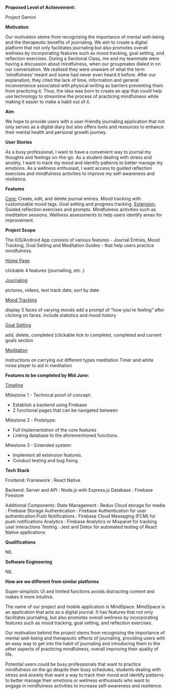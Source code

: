 **Proposed Level of Achievement:**

Project Gemini

**Motivation** 

Our motivation stems from recognizing the importance of mental well-being and the therapeutic benefits of journaling. We aim to create a digital platform that not only facilitates journaling but also promotes overall wellness by incorporating features such as mood tracking, goal setting, and reflection exercises. During a Sectional Class, me and my teammate were having a discussion about mindfulness, when our groupmates dialed in on our conversation. We realised they were unaware of what the term ‘mindfulness’ meant and some had never even heard it before. After our explanation, they cited the lack of time, information and general inconvenience associated with physical writing as barriers preventing them from practicing it. Thus, the idea was born to create an app that could help use technology to streamline the process of practicing mindfulness while making it easier to make a habit out of it. 


**Aim**

We hope to provide users with a user-friendly journaling application that not only serves as a digital diary but also offers tools and resources to enhance their mental health and personal growth journey.


**User Stories**

As a busy professional, I want to have a convenient way to journal my thoughts and feelings on-the-go.
As a student dealing with stress and anxiety, I want to track my mood and identify patterns to better manage my emotions.
As a wellness enthusiast, I want access to guided reflection exercises and mindfulness activities to improve my self-awareness and resilience.

**Features**

<ins>Core:</ins>
Create, edit, and delete journal entries.
Mood tracking with customizable mood tags.
Goal setting and progress tracking.
<ins>Extension:</ins>
Guided reflection exercises and prompts.
Mindfulness activities such as meditation sessions.
Wellness assessments to help users identify areas for improvement. 


**Project Scope**

The IOS/Android App consists of various features - Journal Entries, Mood Tracking, Goal Setting and Meditation Guides - that help users practice mindfulness. 

<ins>Home Page</ins>

clickable 4 features (journalling, etc..)

<ins>Journaling</ins>

pictures, videos, text 
track date, sort by date 

<ins>Mood Tracking</ins>

display 5 faces of varying moods
add a prompt of “how you're feeling” after clicking on faces. 
include statistics and mood history

<ins>Goal Setting</ins>

add, delete, completed (clickable tick to complete), 
completed and current goals section 

<ins>Meditation</ins>

Instructions on carrying out different types meditation
Timer and white noise player to aid in meditation

**Features to be completed by Mid June:**

<ins>Timeline</ins>

Milestone 1 - Technical proof of concept:
- Establish a backend using Firebase
- 2 functional pages that can be navigated between 

Milestone 2 - Prototype:
- Full Implementation of the core features
- Linking database to the aforementioned functions. 

Milestone 3 - Extended system:
- Implement all extension features.
- Conduct testing and bug fixing.

**Tech Stack**

Frontend: 
Framework : React Native 

Backend: 
Server and API : Node.js with Express.js 
Database : Firebase Firestore 

Additional Components: 
State Management : Redux 
Cloud storage for media : Firebase Storage 
Authentication : Firebase Authentication for user authentication 
Push Notifications : Firebase Cloud Messaging (FCM) for push notifications 
Analytics : Firebase Analytics or Mixpanel for tracking user interactions 
Testing : Jest and Detox for automated testing of React Native applications


**Qualifications**

NIL 

**Software Engineering**

NIL 


**How are we different from similar platforms**

Super-simplistic UI and limited functions avoids distracting content and makes it more intuitive.

The name of our project and mobile application is MindSpace. MindSpace is an application that acts as a digital journal. It has features that not only facilitates journaling, but also promotes overall wellness by incorporating features such as mood tracking, goal setting, and reflection exercises. 

Our motivation behind the project stems from recognising the importance of mental well-being and therapeutic effects of journaling, providing users with an easy way to get into the habit of journaling and introducing them to the other aspects of practicing mindfulness, overall improving their quality of life. 

Potential users could be busy professionals that want to practice mindfulness on the go despite their busy schedules, students dealing with stress and anxiety that want a way to track their mood and identify patterns to better manage their emotions or wellness enthusiasts who want to engage in mindfulness activities to increase self-awareness and resilience. 





